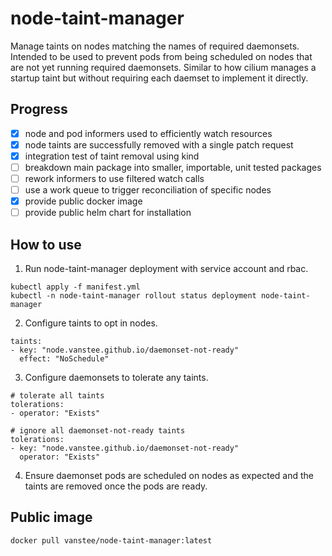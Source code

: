 # node-taint-manager

Manage taints on nodes matching the names of required daemonsets. Intended to
be used to prevent pods from being scheduled on nodes that are not yet running
required daemonsets. Similar to how cilium manages a startup taint but without
requiring each daemset to implement it directly.

## Progress

* [x] node and pod informers used to efficiently watch resources
* [x] node taints are successfully removed with a single patch request
* [x] integration test of taint removal using kind
* [ ] breakdown main package into smaller, importable, unit tested packages
* [ ] rework informers to use filtered watch calls
* [ ] use a work queue to trigger reconciliation of specific nodes
* [x] provide public docker image
* [ ] provide public helm chart for installation

## How to use

1. Run node-taint-manager deployment with service account and rbac.

```
kubectl apply -f manifest.yml
kubectl -n node-taint-manager rollout status deployment node-taint-manager
```

2. Configure taints to opt in nodes.

```
taints:
- key: "node.vanstee.github.io/daemonset-not-ready"
  effect: "NoSchedule"
```

3. Configure daemonsets to tolerate any taints.

```
# tolerate all taints
tolerations:
- operator: "Exists"

# ignore all daemonset-not-ready taints
tolerations:
- key: "node.vanstee.github.io/daemonset-not-ready"
  operator: "Exists"
```

4. Ensure daemonset pods are scheduled on nodes as expected and the taints are
   removed once the pods are ready.

## Public image

```
docker pull vanstee/node-taint-manager:latest
```
